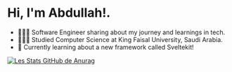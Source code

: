 # Hi, I'm Abdullah!.

* 👩🏻‍💻  Software Engineer sharing about my journey and learnings in tech.<br/>
* 👩🏻‍🎓  Studied Computer Science at King Faisal University, Saudi Arabia. <br/>
* 💭  Currently learning about a new framework called Sveltekit!<br/>


[![Les Stats GitHub de Anurag](https://github-readme-stats.vercel.app/api?username=Abdullah2althani)](https://github.com/anuraghazra/github-readme-stats)

<!--
**Abdullah2althani/abdullah2althani** is a ✨ _special_ ✨ repository because its `README.md` (this file) appears on your GitHub profile.

Here are some ideas to get you started:

- 🔭 I’m currently working on sveltekit framework...
- 🌱 I’m currently learning ...
- 👯 I’m looking to collaborate on ...
- 🤔 I’m looking for help with ...
- 💬 Ask me about ...
- 📫 How to reach me: ...
- 😄 Pronouns: ...
- ⚡ Fun fact: ...
-->

